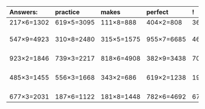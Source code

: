 | Answers: | practice | makes | perfect | ! |
| :--- | :--- | :--- | :--- | :--- |
| 217×6=1302 | 619×5=3095 | 111×8=888 | 404×2=808 | 363×6=2178 | 
|   |   |   |   |   | 
|   |   |   |   |   | 
|   |   |   |   |   | 
| 547×9=4923 | 310×8=2480 | 315×5=1575 | 955×7=6685 | 466×2=932 | 
|   |   |   |   |   | 
|   |   |   |   |   | 
|   |   |   |   |   | 
|   |   |   |   |   | 
| 923×2=1846 | 739×3=2217 | 818×6=4908 | 382×9=3438 | 700×3=2100 | 
|   |   |   |   |   | 
|   |   |   |   |   | 
|   |   |   |   |   | 
|   |   |   |   |   | 
| 485×3=1455 | 556×3=1668 | 343×2=686 | 619×2=1238 | 199×6=1194 | 
|   |   |   |   |   | 
|   |   |   |   |   | 
|   |   |   |   |   | 
|   |   |   |   |   | 
| 677×3=2031 | 187×6=1122 | 181×8=1448 | 782×6=4692 | 670×6=4020 | 
